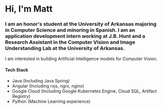 # Hi, I'm Matt

### I am an honor's student at the University of Arkansas majoring in Computer Science and minoring in Spanish. I am an application development intern working at J.B. Hunt and a Research Assistant in the Computer Vision and Image Understanding Lab at the University of Arkansas.

I am interested in building Artificial Intelligence models for Computer Vision.

#### Tech Stack
* Java (Including Java Spring)
* Angular (Including rxjs, ngrx, nginx)
* Google Cloud (Including Google Kubernetes Engine, Cloud SQL, Artifact Registry)
* Python (Machine Learning experience)
